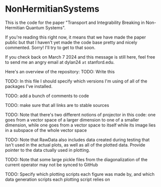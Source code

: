 # NonHermitianSystems
This is the code for the paper "Transport and Integrability Breaking in Non-Hermitian Quantum Systems".

If you're reading this right now, it means that we have made the paper public but that I haven't yet made the code base pretty and nicely commented. Sorry! I'll try to get to that soon.

If you check back on March 7 2024 and this message is still here, feel free to send me an angry email at dylan24 `at` stanford.edu.

Here's an overview of the repository: TODO: Write this

TODO: In this file I should specify which versions I'm using of all of the packages I've installed.

TODO: add a bunch of comments to code

TODO: make sure that all links are to stable sources

TODO: Note that there's two different notions of projector in this code: one goes from a vector space of a larger dimension to one of a smaller dimension, while one goes from a vector space to itself while its image lies in a subspace of the whole vector space

TODO: Note that RawData also includes data created during testing that isn't used in the actual plots, as well as all of the plotted data. Provide pointer to the data ctually used in plotting.

TODO: Note that some large pickle files from the diagonalization of the current operator may not be synced to GitHub

TODO: Specify which plotting scripts each figure was made by, and which data generation scripts each plotting script relies on